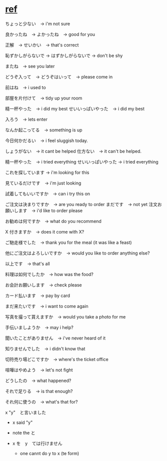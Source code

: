 # [ref](https://www.youtube.com/watch?v=Dy-DmYCcyzA&t=1554s)

ちょっと少ない　→ i'm not sure

良かったね　→ よかったね　→ good for you

正解　→ せいかい　→ that's correct

恥ずかしがらないで → はずかしがらないで → don't be shy

またね　→ see you later

どうぞ入って　→ どうぞはいって　→ please come in

前はね　→ i used to

部屋を片付けて　→ tidy up your room

精一杯やった　→ i did my best
せいいっぱいやった　→ i did my best

入ろう　→ lets enter

なんか起こってる　→ something is up

今日何かだるい　→ i feel sluggish today.

しょうがない　→ it cant be helped
仕方ない　→ it can't be helped.

精一杯やった　→ i tried everything
せいいっぱいやった → i tried everything

これを探しています → i'm looking for this

見ているだけです　→ i'm just looking

試着してもいいですか　→ can i try this on

ご注文は決まりですか　→ are you ready to order
まだです　→ not yet
注文お願いします　→ i'd like to order please

お勧めは何ですか　→ what do you recommend

X 付きますか　→ does it come with X?

ご馳走様でした　→ thank you for the meal (it was like a feast)

他にご注文はよろしいですか　→ would you like to order anything else?

以上です　→ that's all

料理は如何でしたか　→ how was the food?

お会計お願いします　→ check please

カード払います　→ pay by card

まだ来たいです　→ i want to come again

写真を撮って貰えますか　→ would you take a photo for me

手伝いましようか　→ may i help?

聞いたことがありません　→ i've never heard of it

知りませんでした　→ i didn't know that

切符売り場どこですか　→ where's the ticket office

喧嘩はやめよう　→ let's not fight

どうしたの　→ what happened?

それで足りる　→ is that enough?

それ何に使うの　→ what's that for?

x "y"　と言いました
- x said "y"
- note the と

- x を　y　ては行けません
  - one cannt do y to x (te form)